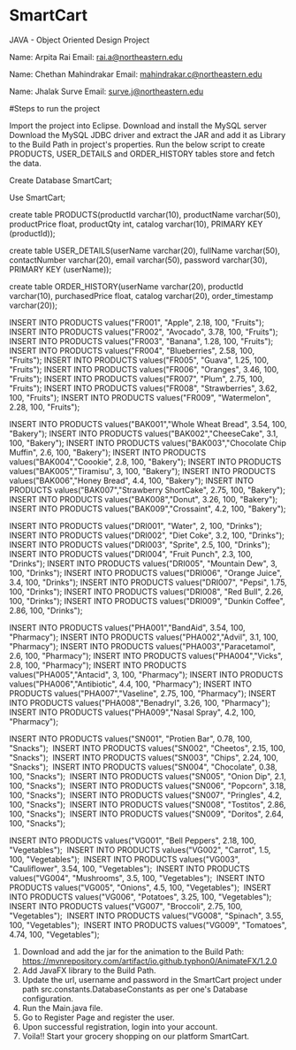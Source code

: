 # SmartCart

JAVA - Object Oriented Design Project

Name: Arpita Rai Email: rai.a@northeastern.edu

Name: Chethan Mahindrakar Email: mahindrakar.c@northeastern.edu

Name: Jhalak Surve Email: surve.j@northeastern.edu

#Steps to run the project

Import the project into Eclipse.
Download and install the MySQL server
Download the MySQL JDBC driver and extract the JAR and add it as Library to the Build Path in project's properties.
Run the below script to create PRODUCTS, USER_DETAILS and ORDER_HISTORY tables store and fetch the data.

Create Database SmartCart;

Use SmartCart;

create table PRODUCTS(productId varchar(10), productName varchar(50), productPrice float, productQty int, catalog varchar(10), PRIMARY KEY (productId));

create table USER_DETAILS(userName varchar(20), fullName varchar(50), contactNumber varchar(20), email varchar(50), password varchar(30), PRIMARY KEY (userName));

create table ORDER_HISTORY(userName varchar(20), productId varchar(10), purchasedPrice float, catalog varchar(20), order_timestamp varchar(20));

INSERT INTO PRODUCTS values("FR001", "Apple", 2.18, 100, "Fruits");
INSERT INTO PRODUCTS values("FR002", "Avocado", 3.78, 100, "Fruits");
INSERT INTO PRODUCTS values("FR003", "Banana", 1.28, 100, "Fruits");
INSERT INTO PRODUCTS values("FR004", "Blueberries", 2.58, 100, "Fruits");
INSERT INTO PRODUCTS values("FR005", "Guava", 1.25, 100, "Fruits");
INSERT INTO PRODUCTS values("FR006", "Oranges", 3.46, 100, "Fruits");
INSERT INTO PRODUCTS values("FR007", "Plum", 2.75, 100, "Fruits");
INSERT INTO PRODUCTS values("FR008", "Strawberries", 3.62, 100, "Fruits");
INSERT INTO PRODUCTS values("FR009", "Watermelon", 2.28, 100, "Fruits");

INSERT INTO PRODUCTS values("BAK001","Whole Wheat Bread", 3.54, 100, "Bakery");
INSERT INTO PRODUCTS values("BAK002","CheeseCake", 3.1, 100, "Bakery");
INSERT INTO PRODUCTS values("BAK003","Chocolate Chip Muffin", 2.6, 100, "Bakery");
INSERT INTO PRODUCTS values("BAK004","Coookie", 2.8, 100, "Bakery");
INSERT INTO PRODUCTS values("BAK005","Tiramisu", 3, 100, "Bakery");
INSERT INTO PRODUCTS values("BAK006","Honey Bread", 4.4, 100, "Bakery");
INSERT INTO PRODUCTS values("BAK007","Strawberry ShortCake", 2.75, 100, "Bakery");
INSERT INTO PRODUCTS values("BAK008","Donut", 3.26, 100, "Bakery");
INSERT INTO PRODUCTS values("BAK009","Crossaint", 4.2, 100, "Bakery");

INSERT INTO PRODUCTS values("DRI001", "Water", 2, 100, "Drinks");
INSERT INTO PRODUCTS values("DRI002", "Diet Coke", 3.2, 100, "Drinks");
INSERT INTO PRODUCTS values("DRI003", "Sprite", 2.5, 100, "Drinks");
INSERT INTO PRODUCTS values("DRI004", "Fruit Punch", 2.3, 100, "Drinks");
INSERT INTO PRODUCTS values("DRI005", "Mountain Dew", 3, 100, "Drinks");
INSERT INTO PRODUCTS values("DRI006", "Orange Juice", 3.4, 100, "Drinks");
INSERT INTO PRODUCTS values("DRI007", "Pepsi", 1.75, 100, "Drinks");
INSERT INTO PRODUCTS values("DRI008", "Red Bull", 2.26, 100, "Drinks");
INSERT INTO PRODUCTS values("DRI009", "Dunkin Coffee", 2.86, 100, "Drinks");

INSERT INTO PRODUCTS values("PHA001","BandAid", 3.54, 100, "Pharmacy");
INSERT INTO PRODUCTS values("PHA002","Advil", 3.1, 100, "Pharmacy");
INSERT INTO PRODUCTS values("PHA003","Paracetamol", 2.6, 100, "Pharmacy");
INSERT INTO PRODUCTS values("PHA004","Vicks", 2.8, 100, "Pharmacy");
INSERT INTO PRODUCTS values("PHA005","Antacid", 3, 100, "Pharmacy");
INSERT INTO PRODUCTS values("PHA006","Antibiotic", 4.4, 100, "Pharmacy");
INSERT INTO PRODUCTS values("PHA007","Vaseline", 2.75, 100, "Pharmacy");
INSERT INTO PRODUCTS values("PHA008","Benadryl", 3.26, 100, "Pharmacy");
INSERT INTO PRODUCTS values("PHA009","Nasal Spray", 4.2, 100, "Pharmacy");

INSERT INTO PRODUCTS values("SN001", "Protien Bar", 0.78, 100, "Snacks"); 
INSERT INTO PRODUCTS values("SN002", "Cheetos", 2.15, 100, "Snacks"); 
INSERT INTO PRODUCTS values("SN003", "Chips", 2.24, 100, "Snacks"); 
INSERT INTO PRODUCTS values("SN004", "Chocolate", 0.38, 100, "Snacks"); 
INSERT INTO PRODUCTS values("SN005", "Onion Dip", 2.1, 100, "Snacks"); 
INSERT INTO PRODUCTS values("SN006", "Popcorn", 3.18, 100, "Snacks"); 
INSERT INTO PRODUCTS values("SN007", "Pringles", 4.2, 100, "Snacks"); 
INSERT INTO PRODUCTS values("SN008", "Tostitos", 2.86, 100, "Snacks"); 
INSERT INTO PRODUCTS values("SN009", "Doritos", 2.64, 100, "Snacks");

INSERT INTO PRODUCTS values("VG001", "Bell Peppers", 2.18, 100, "Vegetables"); 
INSERT INTO PRODUCTS values("VG002", "Carrot", 1.5, 100, "Vegetables"); 
INSERT INTO PRODUCTS values("VG003", "Cauliflower", 3.54, 100, "Vegetables"); 
INSERT INTO PRODUCTS values("VG004", "Mushrooms", 3.5, 100, "Vegetables"); 
INSERT INTO PRODUCTS values("VG005", "Onions", 4.5, 100, "Vegetables"); 
INSERT INTO PRODUCTS values("VG006", "Potatoes", 3.25, 100, "Vegetables"); 
INSERT INTO PRODUCTS values("VG007", "Broccoli", 2.75, 100, "Vegetables"); 
INSERT INTO PRODUCTS values("VG008", "Spinach", 3.55, 100, "Vegetables"); 
INSERT INTO PRODUCTS values("VG009", "Tomatoes", 4.74, 100, "Vegetables");

1. Download and add the jar for the animation to the Build Path: https://mvnrepository.com/artifact/io.github.typhon0/AnimateFX/1.2.0
2. Add JavaFX library to the Build Path.
3. Update the url, username and password in the SmartCart project under path src.constants.DatabaseConstants as per one's Database configuration.
4. Run the Main.java file.
5. Go to Register Page and register the user.
6. Upon successful registration, login into your account.
7. Voila!! Start your grocery shopping on our platform SmartCart.
